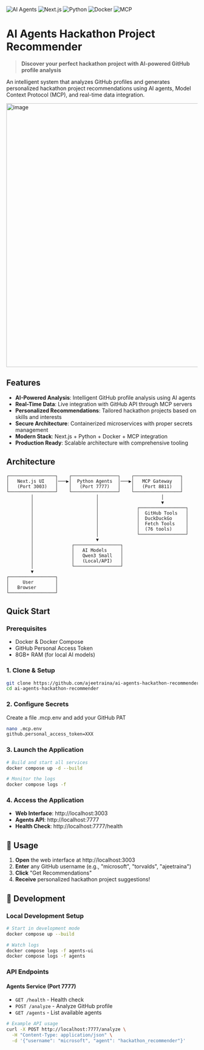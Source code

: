 ![AI Agents](https://img.shields.io/badge/AI-Agents-blue) ![Next.js](https://img.shields.io/badge/Next.js-13-black) ![Python](https://img.shields.io/badge/Python-3.11-blue) ![Docker](https://img.shields.io/badge/Docker-Compose-blue) ![MCP](https://img.shields.io/badge/MCP-Protocol-green)

# AI Agents Hackathon Project Recommender

> **Discover your perfect hackathon project with AI-powered GitHub profile analysis**


An intelligent system that analyzes GitHub profiles and generates personalized hackathon project recommendations using AI agents, Model Context Protocol (MCP), and real-time data integration.


<img width="818" height="695" alt="image" src="https://github.com/user-attachments/assets/d0f4ef56-6877-4cdc-8f01-c71ba853c8ea" />


## Features

- **AI-Powered Analysis**: Intelligent GitHub profile analysis using AI agents
- **Real-Time Data**: Live integration with GitHub API through MCP servers
- **Personalized Recommendations**: Tailored hackathon projects based on skills and interests  
- **Secure Architecture**: Containerized microservices with proper secrets management
- **Modern Stack**: Next.js + Python + Docker + MCP integration
- **Production Ready**: Scalable architecture with comprehensive tooling

## Architecture

```
┌─────────────────┐    ┌─────────────────┐    ┌─────────────────┐
│   Next.js UI    │───▶│  Python Agents  │───▶│   MCP Gateway   │
│   (Port 3003)   │    │   (Port 7777)   │    │   (Port 8811)   │
└─────────────────┘    └─────────────────┘    └─────────────────┘
         │                       │                       │
         │                       │                       ▼
         │                       │              ┌─────────────────┐
         │                       │              │  GitHub Tools   │
         │                       │              │  DuckDuckGo     │
         │                       │              │  Fetch Tools    │
         │                       │              │  (76 tools)     │
         │                       │              └─────────────────┘
         │                       ▼
         │              ┌─────────────────┐
         │              │   AI Models     │
         │              │   Qwen3 Small   │
         │              │   (Local/API)   │
         │              └─────────────────┘
         ▼
┌─────────────────┐
│     User        │
│   Browser       │
└─────────────────┘
```

## Quick Start

### Prerequisites

- Docker & Docker Compose
- GitHub Personal Access Token
- 8GB+ RAM (for local AI models)

### 1. Clone & Setup

```bash
git clone https://github.com/ajeetraina/ai-agents-hackathon-recommender
cd ai-agents-hackathon-recommender
```

### 2. Configure Secrets

Create a file .mcp.env and add your GitHub PAT

```bash
nano .mcp.env
github.personal_access_token=XXX
```



### 3. Launch the Application

```bash
# Build and start all services
docker compose up -d --build

# Monitor the logs
docker compose logs -f
```

### 4. Access the Application

- **Web Interface**: http://localhost:3003
- **Agents API**: http://localhost:7777
- **Health Check**: http://localhost:7777/health

## 🎯 Usage

1. **Open** the web interface at http://localhost:3003
2. **Enter** any GitHub username (e.g., "microsoft", "torvalds", "ajeetraina")
3. **Click** "Get Recommendations"
4. **Receive** personalized hackathon project suggestions!

## 🔧 Development

### Local Development Setup

```bash
# Start in development mode
docker compose up --build

# Watch logs
docker compose logs -f agents-ui
docker compose logs -f agents
```

### API Endpoints

#### Agents Service (Port 7777)

- `GET /health` - Health check
- `POST /analyze` - Analyze GitHub profile
- `GET /agents` - List available agents

```bash
# Example API usage
curl -X POST http://localhost:7777/analyze \
  -H "Content-Type: application/json" \
  -d '{"username": "microsoft", "agent": "hackathon_recommender"}'
```



